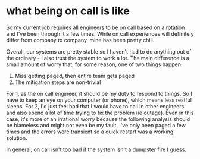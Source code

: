 # what being on call is like

So my current job requires all engineers to be on call based on a rotation and I've
been through it a few times. While on call experiences will definitely differ from
company to company, mine has been pretty chill.

Overall, our systems are pretty stable so I haven't had to do anything out of the
ordinary - I also trust the system to work a lot. The main difference is a small
amount of worry that, for some reason, one of two things happen:

1. Miss getting paged, then entire team gets paged
2. The mitigation steps are non-trivial

For 1, as the on call engineer, it should be my duty to respond to things. So I
have to keep an eye on your computer (or phone), which means less restful sleeps.
For 2, I'd just feel bad that I would have to call in other engineers and also spend
a lot of time trying to fix the problem (ie outage). Even in this case, it's more
of an irrational worry because the following analysis should be blameless and might
not even be my fault. I've only been paged a few times and the errors were transient
so a quick restart was a working solution.

In general, on call isn't too bad if the system isn't a dumpster fire I guess.
